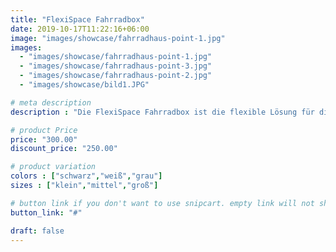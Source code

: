 ```yaml
---
title: "FlexiSpace Fahrradbox"
date: 2019-10-17T11:22:16+06:00
image: "images/showcase/fahrradhaus-point-1.jpg"
images:
  - "images/showcase/fahrradhaus-point-1.jpg"
  - "images/showcase/fahrradhaus-point-3.jpg"
  - "images/showcase/fahrradhaus-point-2.jpg"
  - "images/showcase/bild1.JPG"

# meta description
description : "Die FlexiSpace Fahrradbox ist die flexible Lösung für die sichere Aufbewahrung Ihrer Fahrräder. Mit ihrem modularen Aufbau können Sie die Größe und Konfiguration der Box an Ihre individuellen Bedürfnisse anpassen. Hergestellt aus strapazierfähigem Kunststoff bietet sie zuverlässigen Schutz vor Diebstahl und Witterungseinflüssen. Die praktische Schiebetür ermöglicht einen bequemen Zugang zu den Fahrrädern. Dank der Flexibilität des Systems können Sie die Fahrradbox problemlos erweitern, um zusätzlichen Stauraum für Zubehör und andere Gegenstände zu schaffen. Die FlexiSpace Fahrradbox bietet Ihnen maximale Flexibilität und Sicherheit für Ihre Fahrräder."

# product Price
price: "300.00"
discount_price: "250.00"

# product variation
colors : ["schwarz","weiß","grau"]
sizes : ["klein","mittel","groß"]

# button link if you don't want to use snipcart. empty link will not show button
button_link: "#"

draft: false
---
```

